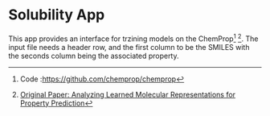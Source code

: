 # Solubility App

This app provides an interface for trzining models on the ChemProp[^1] [^2]. The input file needs a header row, and the first column to be the SMILES with the seconds column being the associated property.

[^1]: Code :<https://github.com/chemprop/chemprop>

[^2]: [Original Paper: Analyzing Learned Molecular Representations for Property Prediction](https://pubs.acs.org/doi/full/10.1021/acs.jcim.9b00237)
